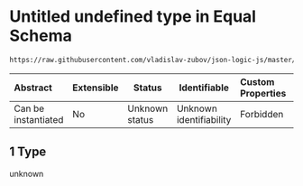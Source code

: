 # Untitled undefined type in Equal Schema

```txt
https://raw.githubusercontent.com/vladislav-zubov/json-logic-js/master/schemas/operators/logic/equal.json#/examples/1
```




| Abstract            | Extensible | Status         | Identifiable            | Custom Properties | Additional Properties | Access Restrictions | Defined In                                                        |
| :------------------ | ---------- | -------------- | ----------------------- | :---------------- | --------------------- | ------------------- | ----------------------------------------------------------------- |
| Can be instantiated | No         | Unknown status | Unknown identifiability | Forbidden         | Allowed               | none                | [equal.json\*](operators/logic/equal.json "open original schema") |

## 1 Type

unknown
